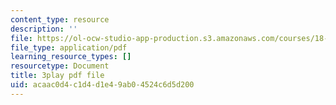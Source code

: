 ```yaml
---
content_type: resource
description: ''
file: https://ol-ocw-studio-app-production.s3.amazonaws.com/courses/18-01sc-single-variable-calculus-fall-2010/acaac0d4c1d4d1e49ab04524c6d5d200_wOHrNt9ScYs.pdf
file_type: application/pdf
learning_resource_types: []
resourcetype: Document
title: 3play pdf file
uid: acaac0d4-c1d4-d1e4-9ab0-4524c6d5d200
---
```

